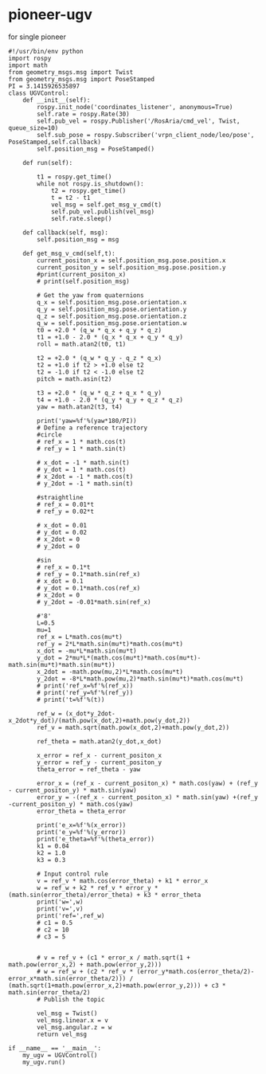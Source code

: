 # pioneer-ugv
for single pioneer

    
    #!/usr/bin/env python
    import rospy
    import math
    from geometry_msgs.msg import Twist
    from geometry_msgs.msg import PoseStamped
    PI = 3.1415926535897
    class UGVControl:
        def __init__(self):
            rospy.init_node('coordinates_listener', anonymous=True)
            self.rate = rospy.Rate(30)
            self.pub_vel = rospy.Publisher('/RosAria/cmd_vel', Twist, queue_size=10)
            self.sub_pose = rospy.Subscriber('vrpn_client_node/leo/pose', PoseStamped,self.callback)
            self.position_msg = PoseStamped()

        def run(self):

            t1 = rospy.get_time()
            while not rospy.is_shutdown():
                t2 = rospy.get_time()
                t = t2 - t1
                vel_msg = self.get_msg_v_cmd(t)
                self.pub_vel.publish(vel_msg)
                self.rate.sleep()

        def callback(self, msg):
            self.position_msg = msg

        def get_msg_v_cmd(self,t):  
            current_positon_x = self.position_msg.pose.position.x
            current_positon_y = self.position_msg.pose.position.y
            #print(current_positon_x)
            # print(self.position_msg)

            # Get the yaw from quaternions
            q_x = self.position_msg.pose.orientation.x
            q_y = self.position_msg.pose.orientation.y
            q_z = self.position_msg.pose.orientation.z
            q_w = self.position_msg.pose.orientation.w
            t0 = +2.0 * (q_w * q_x + q_y * q_z)
            t1 = +1.0 - 2.0 * (q_x * q_x + q_y * q_y)
            roll = math.atan2(t0, t1)

            t2 = +2.0 * (q_w * q_y - q_z * q_x)
            t2 = +1.0 if t2 > +1.0 else t2
            t2 = -1.0 if t2 < -1.0 else t2
            pitch = math.asin(t2)

            t3 = +2.0 * (q_w * q_z + q_x * q_y)
            t4 = +1.0 - 2.0 * (q_y * q_y + q_z * q_z)
            yaw = math.atan2(t3, t4)

            print('yaw=%f'%(yaw*180/PI))
            # Define a reference trajectory
            #circle
            # ref_x = 1 * math.cos(t)
            # ref_y = 1 * math.sin(t)

            # x_dot = -1 * math.sin(t)
            # y_dot = 1 * math.cos(t)
            # x_2dot = -1 * math.cos(t)
            # y_2dot = -1 * math.sin(t)

            #straightline
            # ref_x = 0.01*t
            # ref_y = 0.02*t

            # x_dot = 0.01
            # y_dot = 0.02
            # x_2dot = 0
            # y_2dot = 0

            #sin
            # ref_x = 0.1*t
            # ref_y = 0.1*math.sin(ref_x)
            # x_dot = 0.1
            # y_dot = 0.1*math.cos(ref_x)
            # x_2dot = 0
            # y_2dot = -0.01*math.sin(ref_x)

            #'8'
            L=0.5
            mu=1
            ref_x = L*math.cos(mu*t)
            ref_y = 2*L*math.sin(mu*t)*math.cos(mu*t)
            x_dot = -mu*L*math.sin(mu*t)
            y_dot = 2*mu*L*(math.cos(mu*t)*math.cos(mu*t)-math.sin(mu*t)*math.sin(mu*t))
            x_2dot = -math.pow(mu,2)*L*math.cos(mu*t)
            y_2dot = -8*L*math.pow(mu,2)*math.sin(mu*t)*math.cos(mu*t)
            # print('ref_x=%f'%(ref_x))
            # print('ref_y=%f'%(ref_y))
            # print('t=%f'%(t))

            ref_w = (x_dot*y_2dot-x_2dot*y_dot)/(math.pow(x_dot,2)+math.pow(y_dot,2))
            ref_v = math.sqrt(math.pow(x_dot,2)+math.pow(y_dot,2))

            ref_theta = math.atan2(y_dot,x_dot)

            x_error = ref_x - current_positon_x
            y_error = ref_y - current_positon_y
            theta_error = ref_theta - yaw

            error_x = (ref_x - current_positon_x) * math.cos(yaw) + (ref_y - current_positon_y) * math.sin(yaw)
            error_y = -(ref_x - current_positon_x) * math.sin(yaw) +(ref_y -current_positon_y) * math.cos(yaw)
            error_theta = theta_error

            print('e_x=%f'%(x_error))
            print('e_y=%f'%(y_error))
            print('e_theta=%f'%(theta_error))
            k1 = 0.04
            k2 = 1.0
            k3 = 0.3

            # Input control rule
            v = ref_v * math.cos(error_theta) + k1 * error_x
            w = ref_w + k2 * ref_v * error_y * (math.sin(error_theta)/error_theta) + k3 * error_theta
            print('w=',w)
            print('v=',v)
            print('ref=',ref_w)
            # c1 = 0.5
            # c2 = 10
            # c3 = 5


            # v = ref_v + (c1 * error_x / math.sqrt(1 + math.pow(error_x,2) + math.pow(error_y,2)))
            # w = ref_w + (c2 * ref_v * (error_y*math.cos(error_theta/2)-error_x*math.sin(error_theta/2))) / (math.sqrt(1+math.pow(error_x,2)+math.pow(error_y,2))) + c3 * math.sin(error_theta/2)
            # Publish the topic

            vel_msg = Twist()
            vel_msg.linear.x = v
            vel_msg.angular.z = w
            return vel_msg

    if __name__ == '__main__':
        my_ugv = UGVControl()
        my_ugv.run()


